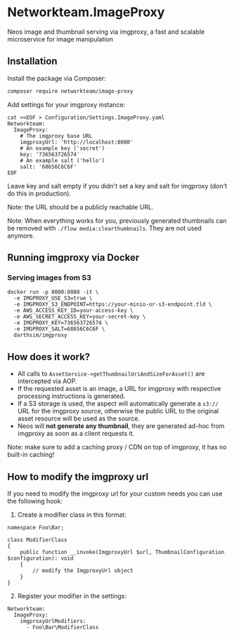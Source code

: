 # Networkteam.ImageProxy

Neos image and thumbnail serving via imgproxy, a fast and scalable microservice for image manipulation

## Installation

Install the package via Composer:

```sh
composer require networkteam/image-proxy
```

Add settings for your imgproxy instance:

```shell
cat <<EOF > Configuration/Settings.ImageProxy.yaml
Networkteam:
  ImageProxy:
    # The imgproxy base URL
    imgproxyUrl: 'http://localhost:8080'
    # An example key ('secret')
    key: '736563726574'
    # An example salt ('hello')
    salt: '68656C6C6F'
EOF
```

Leave key and salt empty if you didn't set a key and salt for imgproxy (don't do this in production).

Note: the URL should be a publicly reachable URL.

Note: When everything works for you, previously generated thumbnails can be removed with `./flow media:clearthumbnails`. They are not used anymore.

## Running imgproxy via Docker

### Serving images from S3

```shell
docker run -p 8080:8080 -it \
  -e IMGPROXY_USE_S3=true \
  -e IMGPROXY_S3_ENDPOINT=https://your-minio-or-s3-endpoint.tld \
  -e AWS_ACCESS_KEY_ID=your-access-key \
  -e AWS_SECRET_ACCESS_KEY=your-secret-key \
  -e IMGPROXY_KEY=736563726574 \
  -e IMGPROXY_SALT=68656C6C6F \
  darthsim/imgproxy
```

## How does it work?

* All calls to `AssetService->getThumbnailUriAndSizeForAsset()` are intercepted via AOP.
* If the requested asset is an image, a URL for imgproxy with respective processing instructions is generated.
* If a S3 storage is used, the aspect will automatically generate a `s3://` URL for the imgproxy source,
  otherwise the public URL to the original asset resource will be used as the source.
* Neos will **not generate any thumbnail**, they are generated ad-hoc from imgproxy as soon as a client requests it.

Note: make sure to add a caching proxy / CDN on top of imgproxy, it has no built-in caching!

## How to modify the imgproxy url
If you need to modify the imgproxy url for your custom needs you can use the following hook:
1. Create a modifier class in this format:
```
namespace Foo\Bar;

class ModifierClass
{
    public function __invoke(ImgproxyUrl $url, ThumbnailConfiguration $configuration): void
    {
        // modify the ImgproxyUrl object
    }
}
```
2. Register your modifier in the settings:
```
Networkteam:
  ImageProxy:
    imgproxyUrlModifiers:
      - Foo\Bar\ModifierClass
```